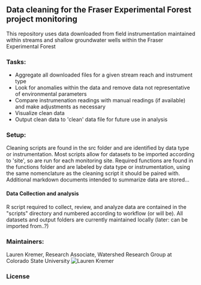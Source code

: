 ## Data cleaning for the Fraser Experimental Forest project monitoring

This repository uses data downloaded from field instrumentation maintained within streams and shallow groundwater wells within the Fraser Experimental Forest

### Tasks:
    
   * Aggregate all downloaded files for a given stream reach and instrument type
   * Look for anomalies within the data and remove data not representative of environmental parameters
   * Compare instrumenation readings with manual readings (if available) and make adjustments as necessary 
   * Visualize clean data
   * Output clean data to 'clean' data file for future use in analysis
    
### Setup:
    
Cleaning scripts are found in the src folder and are identified by data type or instrumentation. Most scripts allow for datasets to be imported according to 'site', so are run for each monitoring site. Required functions are found in the functions folder and are labeled by data type or instrumentation, using the same nomenclature as the cleaning script it should be paired with. Additional markdown documents intended to summarize data are stored...
   
#### Data Collection  and analysis 

R script required to collect, review, and analyze data are contained in the "scripts" directory and numbered according to workflow (or will be).  All datasets and output folders are currently maintained locally (later: can be imported from..?) 

### Maintainers:
Lauren Kremer, 
Research Associate, 
Watershed Research Group at Colorado State University
![Lauren Kremer](https://avatars.githubusercontent.com/u/70210769?v=4)
     

### License   




